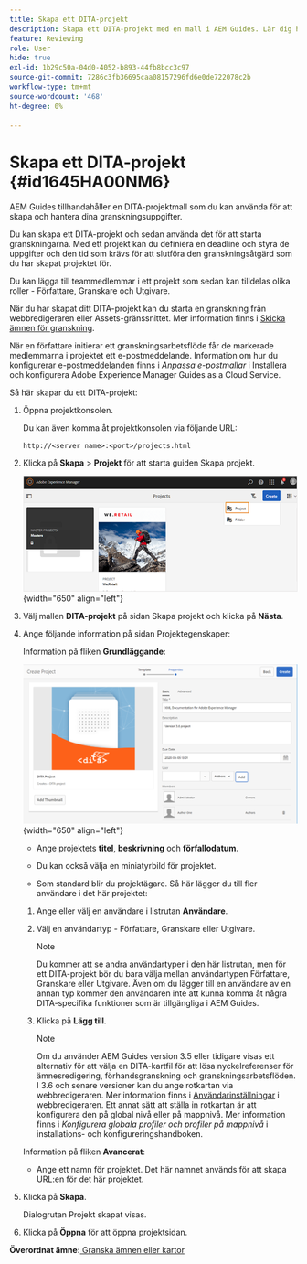 ```yaml
---
title: Skapa ett DITA-projekt
description: Skapa ett DITA-projekt med en mall i AEM Guides. Lär dig hur du använder ett DITA-projekt för att initiera granskningarna.
feature: Reviewing
role: User
hide: true
exl-id: 1b29c50a-04d0-4052-b893-44fb8bcc3c97
source-git-commit: 7286c3fb36695caa08157296fd6e0de722078c2b
workflow-type: tm+mt
source-wordcount: '468'
ht-degree: 0%

---
```


# Skapa ett DITA-projekt {#id1645HA00NM6}

AEM Guides tillhandahåller en DITA-projektmall som du kan använda för att skapa och hantera dina granskningsuppgifter.

Du kan skapa ett DITA-projekt och sedan använda det för att starta granskningarna. Med ett projekt kan du definiera en deadline och styra de uppgifter och den tid som krävs för att slutföra den granskningsåtgärd som du har skapat projektet för.

Du kan lägga till teammedlemmar i ett projekt som sedan kan tilldelas olika roller - Författare, Granskare och Utgivare.

När du har skapat ditt DITA-projekt kan du starta en granskning från webbredigeraren eller Assets-gränssnittet. Mer information finns i [Skicka ämnen för granskning](review-send-topics-for-review.md#).

När en författare initierar ett granskningsarbetsflöde får de markerade medlemmarna i projektet ett e-postmeddelande. Information om hur du konfigurerar e-postmeddelanden finns i *Anpassa e-postmallar* i Installera och konfigurera Adobe Experience Manager Guides as a Cloud Service.

Så här skapar du ett DITA-projekt:

1. Öppna projektkonsolen.

   Du kan även komma åt projektkonsolen via följande URL:

   ```http
   http://<server name>:<port>/projects.html
   ```

1. Klicka på **Skapa** \> **Projekt** för att starta guiden Skapa projekt.

   ![](images/project-console-63.png){width="650" align="left"}

1. Välj mallen **DITA-projekt** på sidan Skapa projekt och klicka på **Nästa**.

1. Ange följande information på sidan Projektegenskaper:

   Information på fliken **Grundläggande**:

   ![](images/create-project.png){width="650" align="left"}

   - Ange projektets **titel**, **beskrivning** och **förfallodatum**.

   - Du kan också välja en miniatyrbild för projektet.

   - Som standard blir du projektägare. Så här lägger du till fler användare i det här projektet:

   1. Ange eller välj en användare i listrutan **Användare**.

   1. Välj en användartyp - Författare, Granskare eller Utgivare.

      >[!NOTE]
      >
      >Du kommer att se andra användartyper i den här listrutan, men för ett DITA-projekt bör du bara välja mellan användartypen Författare, Granskare eller Utgivare. Även om du lägger till en användare av en annan typ kommer den användaren inte att kunna komma åt några DITA-specifika funktioner som är tillgängliga i AEM Guides.

   1. Klicka på **Lägg till**.

      >[!NOTE]
      >
      >Om du använder AEM Guides version 3.5 eller tidigare visas ett alternativ för att välja en DITA-kartfil för att lösa nyckelreferenser för ämnesredigering, förhandsgranskning och granskningsarbetsflöden. I 3.6 och senare versioner kan du ange rotkartan via webbredigeraren. Mer information finns i [Användarinställningar](web-editor-features.md#id2087G0P40SB) i webbredigeraren. Ett annat sätt att ställa in rotkartan är att konfigurera den på global nivå eller på mappnivå. Mer information finns i *Konfigurera globala profiler och profiler på mappnivå* i installations- och konfigureringshandboken.

   Information på fliken **Avancerat**:

   - Ange ett namn för projektet. Det här namnet används för att skapa URL:en för det här projektet.

1. Klicka på **Skapa**.

   Dialogrutan Projekt skapat visas.

1. Klicka på **Öppna** för att öppna projektsidan.


**Överordnat ämne:**[ Granska ämnen eller kartor](review.md)

